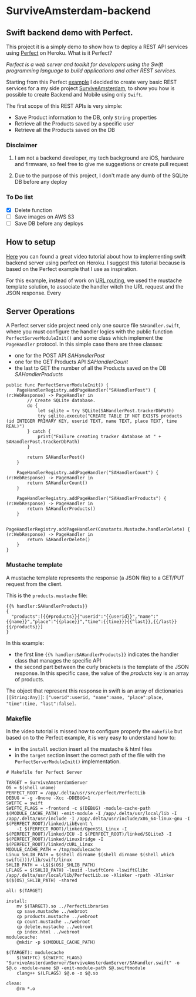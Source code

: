 # SurviveAmsterdam-backend

## Swift backend demo with Perfect.
This project it is a simply demo to show how to deploy a
REST API services using [Perfect](https://www.perfect.org) on Heroku. What is it Perfect?

 _Perfect is a web server and toolkit for developers using the Swift programming language to build applications and other REST services._

Starting from this Perfect [example](https://github.com/PerfectlySoft/Perfect-Heroku-Buildpack-Example) I decided to create very basic REST services for a my side project [SurviveAmsterdam](https://github.com/darthpelo/SurviveAmsterdam), to show you how is possible to create Backend and Mobile using only `Swift`.

The first scope of this REST APIs is very simple:
* Save Product information to the DB, only `String` properties
* Retrieve all the Products saved by a specific user
* Retrieve all the Products saved on the DB

### Disclaimer
1) I am not a backend developer, my tech background are iOS, hardware and firmware, so feel free to give me suggestions or create pull request

2) Due to the purpose of this project, I don't made any dumb of the SQLite DB before any deploy

### To Do list
- [x] Delete function
- [ ] Save images on AWS S3
- [ ] Save DB before any deploys

## How to setup
[Here](http://mrchrisbarker.postach.io/post/implementing-swift-backend-server-using-perfect-on-heroku) you can found a great video tutorial about how to implementing swift backend server using perfect on Heroku. I suggest this tutorial because is based on the Perfect example that I use as inspiration.

For this example, instead of work on [URL routing](https://github.com/PerfectlySoft/PerfectExample-URLRouting), we used the mustache template solution, to associate the handler witch the URL request and the JSON response. Every

## Server Operations
A Perfect server side project need only one source file `SAHandler.swift`, where you must configure the handler logics with the public function `PerfectServerModuleInit()` and some class which implement the `PageHandler` protocol. In this simple case there are three classes:
* one for the POST API *SAHandlerPost*
* one for the GET Products API *SAHandlerCount*
* the last to GET the number of all the Products saved on the DB *SAHandlerProducts*

```
public func PerfectServerModuleInit() {
    PageHandlerRegistry.addPageHandler("SAHandlerPost") { (r:WebResponse) -> PageHandler in
        // Create SQLite database.
        do {
            let sqlite = try SQLite(SAHandlerPost.trackerDbPath)
            try sqlite.execute("CREATE TABLE IF NOT EXISTS products (id INTEGER PRIMARY KEY, userid TEXT, name TEXT, place TEXT, time REAL)")
        } catch {
            print("Failure creating tracker database at " + SAHandlerPost.trackerDbPath)
        }

        return SAHandlerPost()
    }

    PageHandlerRegistry.addPageHandler("SAHandlerCount") { (r:WebResponse) -> PageHandler in
        return SAHandlerCount()
    }

    PageHandlerRegistry.addPageHandler("SAHandlerProducts") { (r:WebResponse) -> PageHandler in
        return SAHandlerProducts()
    }

    PageHandlerRegistry.addPageHandler(Constants.Mustache.handlerDelete) { (r:WebResponse) -> PageHandler in
        return SAHandlerDelete()
    }
}
```

### Mustache template

A mustache template represents the response (a JSON file) to a GET/PUT request from the client.

This is the `products.mustache` file:
```
{{% handler:SAHandlerProducts}}
{
  "products":[{{#products}}{"userid":"{{userid}}","name":"{{name}}","place":"{{place}}","time":{{time}}}{{^last}},{{/last}}{{/products}}]
}
```
In this example:
- the first line `{{% handler:SAHandlerProducts}}` indicates the handler class that manages the specific API
- the second part between the curly brackets is the template of the JSON response. In this specific case, the value of the *products* key is an array of products.

The object that represent this response in swift is an array of dictionaries `[[String:Any]]`:
`["userid":userid, "name":name, "place":place, "time":time, "last":false]`.

### Makefile
In the video tutorial is missed how to configure properly the `makefile` but based on to the Perfect example, it is very easy to understand how to:
- in the `install` section insert all the mustache & html files
- in the `target` section insert the correct path of the file with the `PerfectServerModuleInit()` implementation.
```
# Makefile for Perfect Server

TARGET = SurviveAmsterdamServer
OS = $(shell uname)
PERFECT_ROOT = /app/.delta/usr/src/perfect/PerfectLib
DEBUG = -g -Onone -Xcc -DDEBUG=1
SWIFTC = swift
SWIFTC_FLAGS = -frontend -c $(DEBUG) -module-cache-path $(MODULE_CACHE_PATH) -emit-module -I /app/.delta/usr/local/lib -I /app/.delta/usr/include -I /app/.delta/usr/include/x86_64-linux-gnu -I $(PERFECT_ROOT)/linked/LibEvent \
	-I $(PERFECT_ROOT)/linked/OpenSSL_Linux -I $(PERFECT_ROOT)/linked/ICU -I $(PERFECT_ROOT)/linked/SQLite3 -I $(PERFECT_ROOT)/linked/LinuxBridge -I $(PERFECT_ROOT)/linked/cURL_Linux
MODULE_CACHE_PATH = /tmp/modulecache
Linux_SHLIB_PATH = $(shell dirname $(shell dirname $(shell which swiftc)))/lib/swift/linux
SHLIB_PATH = -L$($(OS)_SHLIB_PATH)
LFLAGS = $(SHLIB_PATH) -luuid -lswiftCore -lswiftGlibc /app/.delta/usr/local/lib/PerfectLib.so -Xlinker -rpath -Xlinker $($(OS)_SHLIB_PATH) -shared

all: $(TARGET)

install:
	mv $(TARGET).so ../PerfectLibraries
	cp save.mustache ../webroot
	cp products.mustache ../webroot
	cp count.mustache ../webroot
	cp delete.mustache ../webroot
	cp index.html ../webroot
modulecache:
	@mkdir -p $(MODULE_CACHE_PATH)

$(TARGET): modulecache
	$(SWIFTC) $(SWIFTC_FLAGS) "SurviveAmsterdamServer/SurviveAmsterdamServer/SAHandler.swift" -o $@.o -module-name $@ -emit-module-path $@.swiftmodule
	clang++ $(LFLAGS) $@.o -o $@.so

clean:
	@rm *.o
```

